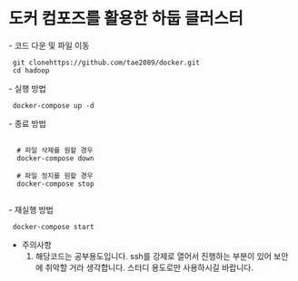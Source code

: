 <h1>도커 컴포즈를 활용한 하둡 클러스터</h1>
-  코드 다운 및 파일 이동
  <pre><code> git clonehttps://github.com/tae2089/docker.git 
 cd hadoop</code></pre>
- 실행 방법
  <pre><code> docker-compose up -d</code></pre>
- 종료 방법
  <pre><code> 
  # 파일 삭제를 원할 경우
  docker-compose down <br>
  # 파일 정지를 원할 경우
  docker-compose stop 
  </code></pre>
- 재실행 방법
    <pre><code> docker-compose start </code></pre>

- 주의사항
  1. 해당코드는 공부용도입니다. ssh를 강제로 열어서 진행하는 부분이 있어 보안에 취악할 거라 생각합니다. 스터디 용도로만 사용하시길 바랍니다.
